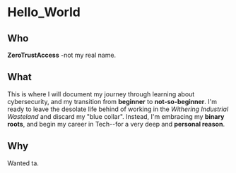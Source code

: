 # Hello_World

## Who
**ZeroTrustAccess** -not my real name.

## What
This is where I will document my journey through learning about cybersecurity, and my transition from **beginner** to **not-so-beginner**. I'm ready to leave the desolate life behind of working in the *Withering Industrial Wasteland* and discard my "blue collar". Instead, I'm embracing my **binary roots**, and begin my career in Tech--for a very deep and **personal reason**.

## Why
Wanted ta.

